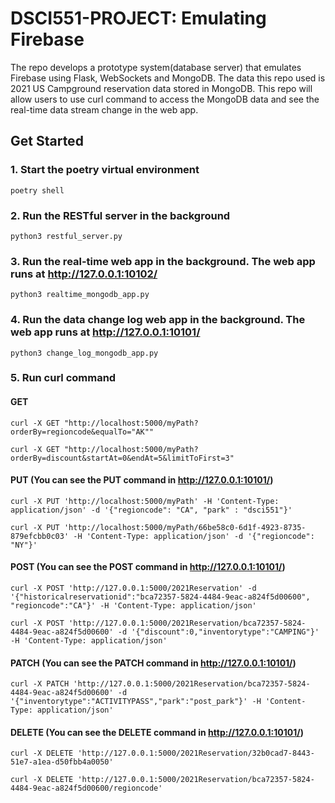 # DSCI551-PROJECT: Emulating Firebase

The repo develops a prototype system(database server) that emulates Firebase using Flask, WebSockets and MongoDB. The data this repo used is 2021 US Campground reservation data stored in MongoDB. This repo will allow users to use curl command to access the MongoDB data and see the real-time data stream change in the web app.

## Get Started
### 1. Start the poetry virtual environment
```poetry shell```


### 2. Run the RESTful server in the background

```python3 restful_server.py```


### 3. Run the real-time web app in the background. The web app runs at http://127.0.0.1:10102/

```python3 realtime_mongodb_app.py```


### 4. Run the data change log web app in the background. The web app runs at http://127.0.0.1:10101/

```python3 change_log_mongodb_app.py```


### 5. Run curl command
#### GET
```curl -X GET "http://localhost:5000/myPath?orderBy=regioncode&equalTo="AK""```

```curl -X GET "http://localhost:5000/myPath?orderBy=discount&startAt=0&endAt=5&limitToFirst=3"```


#### PUT (You can see the PUT command in http://127.0.0.1:10101/)
```curl -X PUT 'http://localhost:5000/myPath' -H 'Content-Type: application/json' -d '{"regioncode": "CA", "park" : "dsci551"}'```

```curl -X PUT 'http://localhost:5000/myPath/66be58c0-6d1f-4923-8735-879efcbb0c03' -H 'Content-Type: application/json' -d '{"regioncode": "NY"}'```


#### POST (You can see the POST command in http://127.0.0.1:10101/)
```curl -X POST 'http://127.0.0.1:5000/2021Reservation' -d '{"historicalreservationid":"bca72357-5824-4484-9eac-a824f5d00600", "regioncode":"CA"}' -H 'Content-Type: application/json'```

```curl -X POST 'http://127.0.0.1:5000/2021Reservation/bca72357-5824-4484-9eac-a824f5d00600' -d '{"discount":0,"inventorytype":"CAMPING"}' -H 'Content-Type: application/json'```


#### PATCH (You can see the PATCH command in http://127.0.0.1:10101/)
```curl -X PATCH 'http://127.0.0.1:5000/2021Reservation/bca72357-5824-4484-9eac-a824f5d00600' -d '{"inventorytype":"ACTIVITYPASS","park":"post_park"}' -H 'Content-Type: application/json'```


#### DELETE (You can see the DELETE command in http://127.0.0.1:10101/)
```curl -X DELETE 'http://127.0.0.1:5000/2021Reservation/32b0cad7-8443-51e7-a1ea-d50fbb4a0050'```

```curl -X DELETE 'http://127.0.0.1:5000/2021Reservation/bca72357-5824-4484-9eac-a824f5d00600/regioncode'```

